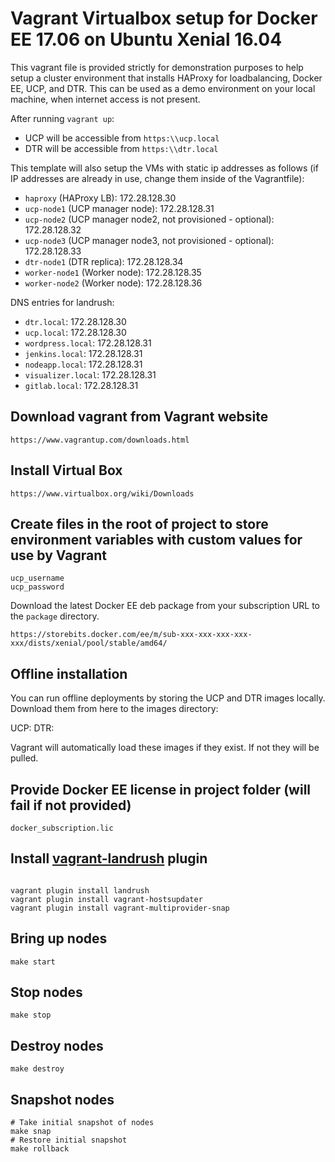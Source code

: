 Vagrant Virtualbox setup for Docker EE 17.06 on Ubuntu Xenial 16.04
========================

This vagrant file is provided strictly for demonstration purposes to help setup a cluster environment that installs HAProxy for loadbalancing, Docker EE, UCP, and DTR. This can be used as a demo environment on your local machine, when internet access is not present.

After running `vagrant up`:
- UCP will be accessible from `https:\\ucp.local`
- DTR will be accessible from `https:\\dtr.local`

This template will also setup the VMs with static ip addresses as follows (if IP addresses are already in use, change them inside of the Vagrantfile):
- `haproxy` (HAProxy LB): 172.28.128.30
- `ucp-node1` (UCP manager node): 172.28.128.31
- `ucp-node2` (UCP manager node2, not provisioned - optional): 172.28.128.32
- `ucp-node3` (UCP manager node3, not provisioned - optional): 172.28.128.33
- `dtr-node1` (DTR replica): 172.28.128.34
- `worker-node1` (Worker node): 172.28.128.35
- `worker-node2` (Worker node): 172.28.128.36

DNS entries for landrush:
- `dtr.local`: 172.28.128.30
- `ucp.local`: 172.28.128.30
- `wordpress.local`: 172.28.128.31
- `jenkins.local`: 172.28.128.31
- `nodeapp.local`: 172.28.128.31
- `visualizer.local`: 172.28.128.31
- `gitlab.local`: 172.28.128.31

## Download vagrant from Vagrant website

```
https://www.vagrantup.com/downloads.html
```

## Install Virtual Box

```
https://www.virtualbox.org/wiki/Downloads
```

## Create files in the root of project to store environment variables with custom values for use by Vagrant
```
ucp_username
ucp_password
```

Download the latest Docker EE deb package from your subscription URL to the `package` directory.
```
https://storebits.docker.com/ee/m/sub-xxx-xxx-xxx-xxx-xxx/dists/xenial/pool/stable/amd64/
```

## Offline installation
You can run offline deployments by storing the UCP and DTR images locally. Download them from here to the images directory:

UCP:
DTR:

Vagrant will automatically load these images if they exist. If not they will be pulled.

## Provide Docker EE license in project folder (will fail if not provided)
```
docker_subscription.lic
```

## Install [vagrant-landrush](https://github.com/vagrant-landrush/landrush) plugin
```

vagrant plugin install landrush
vagrant plugin install vagrant-hostsupdater
vagrant plugin install vagrant-multiprovider-snap
```

## Bring up nodes

```
make start
```

## Stop nodes

```
make stop
```

## Destroy nodes

```
make destroy
```

## Snapshot nodes

```
# Take initial snapshot of nodes
make snap
# Restore initial snapshot
make rollback
```
